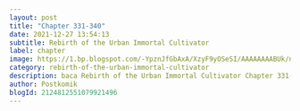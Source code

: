 ```yaml
---
layout: post 
title: "Chapter 331-340"
date: 2021-12-27 13:54:13
subtitle: Rebirth of the Urban Immortal Cultivator
label: chapter
image: https://1.bp.blogspot.com/-YpznJfGbAxA/XzyF9yOSeSI/AAAAAAAABUk/ngkwnOQ6xbs4k_9erxm2-ohrosCnag9WwCLcBGAsYHQ/s72-c/420.jpg
category: rebirth-of-the-urban-immortal-cultivator
description: baca Rebirth of the Urban Immortal Cultivator Chapter 331-340 bahasa indonesia 
author: Postkomik
blogId: 2124812551079921496
---
```

